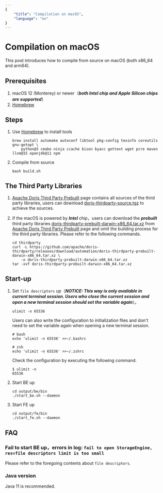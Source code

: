 ```yaml
---
{
    "title": "Compilation on macOS",
    "language": "en"
}
---
```


<!--
Licensed to the Apache Software Foundation (ASF) under one
or more contributor license agreements.  See the NOTICE file
distributed with this work for additional information
regarding copyright ownership.  The ASF licenses this file
to you under the Apache License, Version 2.0 (the
"License"); you may not use this file except in compliance
with the License.  You may obtain a copy of the License at

  http://www.apache.org/licenses/LICENSE-2.0

Unless required by applicable law or agreed to in writing,
software distributed under the License is distributed on an
"AS IS" BASIS, WITHOUT WARRANTIES OR CONDITIONS OF ANY
KIND, either express or implied.  See the License for the
specific language governing permissions and limitations
under the License.
-->

# Compilation on macOS

This post introduces how to compile from source on macOS (both x86_64 and arm64).

## Prerequisites

1. macOS 12 (Monterey) or newer（_**both Intel chip and Apple Silicon chips are supported**_）
2. [Homebrew](https://brew.sh/)

## Steps

1. Use [Homebrew](https://brew.sh/) to install tools
    ```shell
    brew install automake autoconf libtool pkg-config texinfo coreutils gnu-getopt \
        python@3 cmake ninja ccache bison byacc gettext wget pcre maven llvm@15 openjdk@11 npm
    ```

2. Compile from source
    ```shell
    bash build.sh
    ```

## The Third Party Libraries

1. [Apache Doris Third Party Prebuilt](https://github.com/apache/doris-thirdparty/releases/tag/automation) page contains all sources of the third party libraries, users can download [doris-thirdparty-source.tgz](https://github.com/apache/doris-thirdparty/releases/download/automation/doris-thirdparty-source.tgz) to achieve the sources.

2. If the macOS is powered by _**Intel**_ chip，users can download the _**prebuilt**_ third party libraries [doris-thirdparty-prebuilt-darwin-x86_64.tar.xz](https://github.com/apache/doris-thirdparty/releases/download/automation/doris-thirdparty-prebuilt-darwin-x86_64.tar.xz) from [Apache Doris Third Party Prebuilt](https://github.com/apache/doris-thirdparty/releases/tag/automation) page and omit the building process for the third party libraries. Please refer to the following commands.
    ```shell
    cd thirdparty
    curl -L https://github.com/apache/doris-thirdparty/releases/download/automation/doris-thirdparty-prebuilt-darwin-x86_64.tar.xz \
        -o doris-thirdparty-prebuilt-darwin-x86_64.tar.xz
    tar -xvf doris-thirdparty-prebuilt-darwin-x86_64.tar.xz
    ```

## Start-up

1. Set `file descriptors` up（_**NOTICE: This way is only available in current terminal session. Users who close the current session and open a new terminal session should set the variable again**_）。
    ```shell
    ulimit -n 65536
    ```
    Users can also write the configuration to initialization files and don't need to set the variable again when opening a new terminal session.
    ```shell
    # bash
    echo 'ulimit -n 65536' >>~/.bashrc
    
    # zsh
    echo 'ulimit -n 65536' >>~/.zshrc
    ```
    Check the configuration by executing the following command.
    ```shell
    $ ulimit -n
    65536
    ```

2. Start BE up
    ```shell
    cd output/be/bin
    ./start_be.sh --daemon
    ```

3. Start FE up
    ```shell
    cd output/fe/bin
    ./start_fe.sh --daemon
    ```

## FAQ

### Fail to start BE up，errors in log: `fail to open StorageEngine, res=file descriptors limit is too small`
Please refer to the foregoing contents about `file descriptors`.

### Java version
Java 11 is recommended.
